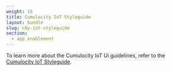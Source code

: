 ```yaml
---
weight: 15
title: Cumulocity IoT Styleguide
layout: bundle
slug: c8y-iot-styleguide
section:
  - app_enablement
---
```


To learn more about the Cumulocity IoT Ui guidelines, refer to the [Cumulocity IoT Styleguide](https://styleguide.cumulocity.com/#/).
